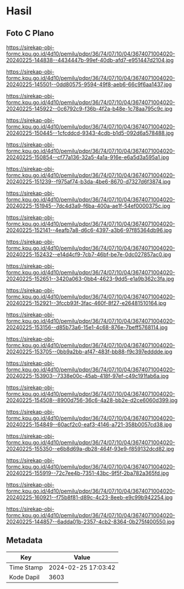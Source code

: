 # Hasil

## Foto C Plano

https://sirekap-obj-formc.kpu.go.id/4d10/pemilu/pdpr/36/74/07/10/04/3674071004020-20240225-144838--4434447b-99ef-40db-afd7-e951447d2104.jpg

https://sirekap-obj-formc.kpu.go.id/4d10/pemilu/pdpr/36/74/07/10/04/3674071004020-20240225-145501--0dd80575-9594-49f8-aeb6-66c9f6aa1437.jpg

https://sirekap-obj-formc.kpu.go.id/4d10/pemilu/pdpr/36/74/07/10/04/3674071004020-20240225-145922--0c6792c9-f36b-4f2a-b48e-1c78aa795c9c.jpg

https://sirekap-obj-formc.kpu.go.id/4d10/pemilu/pdpr/36/74/07/10/04/3674071004020-20240225-150445--1cfcddcd-9343-4cdb-b1d5-092d6a578488.jpg

https://sirekap-obj-formc.kpu.go.id/4d10/pemilu/pdpr/36/74/07/10/04/3674071004020-20240225-150854--cf77a136-32a5-4a1a-916e-e6a5d3a595a1.jpg

https://sirekap-obj-formc.kpu.go.id/4d10/pemilu/pdpr/36/74/07/10/04/3674071004020-20240225-151239--f975af74-b3da-4be6-8670-d7327d6f3874.jpg

https://sirekap-obj-formc.kpu.go.id/4d10/pemilu/pdpr/36/74/07/10/04/3674071004020-20240225-151945--7dc4d3a9-f6ba-400a-ae1f-54ef0000375c.jpg

https://sirekap-obj-formc.kpu.go.id/4d10/pemilu/pdpr/36/74/07/10/04/3674071004020-20240225-152141--4eafb7a8-d6c6-4397-a3b6-97f85364db96.jpg

https://sirekap-obj-formc.kpu.go.id/4d10/pemilu/pdpr/36/74/07/10/04/3674071004020-20240225-152432--e14d4cf9-7cb7-46bf-be7e-0dc027857ac0.jpg

https://sirekap-obj-formc.kpu.go.id/4d10/pemilu/pdpr/36/74/07/10/04/3674071004020-20240225-152651--3420a063-0bb4-4623-9dd5-e1a9b362c3fa.jpg

https://sirekap-obj-formc.kpu.go.id/4d10/pemilu/pdpr/36/74/07/10/04/3674071004020-20240225-152921--3fccb93f-3fac-460f-8f27-e26481510164.jpg

https://sirekap-obj-formc.kpu.go.id/4d10/pemilu/pdpr/36/74/07/10/04/3674071004020-20240225-153156--d85b73a6-15e1-4c68-876e-7beff5768114.jpg

https://sirekap-obj-formc.kpu.go.id/4d10/pemilu/pdpr/36/74/07/10/04/3674071004020-20240225-153705--0bb9a2bb-af47-483f-bb88-f9c397edddde.jpg

https://sirekap-obj-formc.kpu.go.id/4d10/pemilu/pdpr/36/74/07/10/04/3674071004020-20240225-153903--7338e00c-45ab-418f-97ef-c49c191fab6a.jpg

https://sirekap-obj-formc.kpu.go.id/4d10/pemilu/pdpr/36/74/07/10/04/3674071004020-20240225-154508--8900d756-36c6-4a28-bb2e-d2ce6060d399.jpg

https://sirekap-obj-formc.kpu.go.id/4d10/pemilu/pdpr/36/74/07/10/04/3674071004020-20240225-154849--60acf2c0-eaf3-4146-a721-358b0057cd38.jpg

https://sirekap-obj-formc.kpu.go.id/4d10/pemilu/pdpr/36/74/07/10/04/3674071004020-20240225-155350--e6b8d69a-db28-464f-93e9-f859132dcd82.jpg

https://sirekap-obj-formc.kpu.go.id/4d10/pemilu/pdpr/36/74/07/10/04/3674071004020-20240225-155919--72c7ee4b-7351-43bc-9f5f-2ba782a365fd.jpg

https://sirekap-obj-formc.kpu.go.id/4d10/pemilu/pdpr/36/74/07/10/04/3674071004020-20240225-160921--f75b8f81-d89c-4c23-8eeb-e9c99b942254.jpg

https://sirekap-obj-formc.kpu.go.id/4d10/pemilu/pdpr/36/74/07/10/04/3674071004020-20240225-144857--6adda01b-2357-4cb2-8364-0b275f400550.jpg


## Metadata

| Key        | Value               |
| ---------- | ------------------- |
| Time Stamp | 2024-02-25 17:03:42 |
| Kode Dapil | 3603                |



